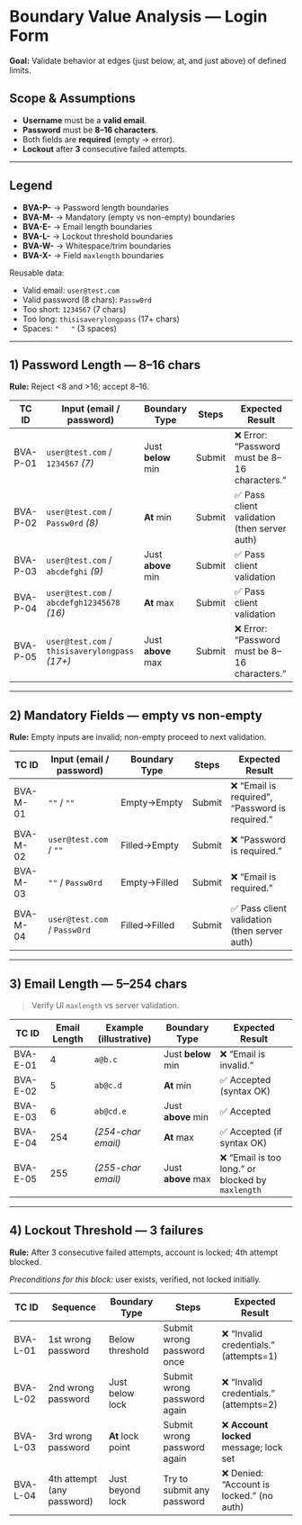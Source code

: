 # Boundary Value Analysis — Login Form

**Goal:** Validate behavior at edges (just below, at, and just above) of defined limits.

## Scope & Assumptions
- **Username** must be a **valid email**.
- **Password** must be **8–16 characters**.
- Both fields are **required** (empty → error).
- **Lockout** after **3** consecutive failed attempts.

---

## Legend
- **BVA-P-** → Password length boundaries  
- **BVA-M-** → Mandatory (empty vs non-empty) boundaries  
- **BVA-E-** → Email length boundaries  
- **BVA-L-** → Lockout threshold boundaries  
- **BVA-W-** → Whitespace/trim boundaries  
- **BVA-X-** → Field `maxlength` boundaries

Reusable data:
- Valid email: `user@test.com`
- Valid password (8 chars): `Passw0rd`
- Too short: `1234567` (7 chars)
- Too long: `thisisaverylongpass` (17+ chars)
- Spaces: `"   "` (3 spaces)

---

## 1) Password Length — **8–16 chars**
**Rule:** Reject <8 and >16; accept 8–16.

| TC ID     | Input (email / password)                           | Boundary Type        | Steps                     | Expected Result |
|-----------|-----------------------------------------------------|----------------------|---------------------------|-----------------|
| BVA-P-01  | `user@test.com` / `1234567` *(7)*                  | Just **below** min   | Submit                    | ❌ Error: “Password must be 8–16 characters.” |
| BVA-P-02  | `user@test.com` / `Passw0rd` *(8)*                 | **At** min           | Submit                    | ✅ Pass client validation (then server auth) |
| BVA-P-03  | `user@test.com` / `abcdefghi` *(9)*                | Just **above** min   | Submit                    | ✅ Pass client validation |
| BVA-P-04  | `user@test.com` / `abcdefgh12345678` *(16)*        | **At** max           | Submit                    | ✅ Pass client validation |
| BVA-P-05  | `user@test.com` / `thisisaverylongpass` *(17+)*    | Just **above** max   | Submit                    | ❌ Error: “Password must be 8–16 characters.” |

---

## 2) Mandatory Fields — **empty vs non-empty**
**Rule:** Empty inputs are invalid; non-empty proceed to next validation.

| TC ID     | Input (email / password)       | Boundary Type      | Steps      | Expected Result |
|-----------|--------------------------------|--------------------|------------|-----------------|
| BVA-M-01  | `""` / `""`                    | Empty→Empty        | Submit     | ❌ “Email is required”, “Password is required.” |
| BVA-M-02  | `user@test.com` / `""`         | Filled→Empty       | Submit     | ❌ “Password is required.” |
| BVA-M-03  | `""` / `Passw0rd`              | Empty→Filled       | Submit     | ❌ “Email is required.” |
| BVA-M-04  | `user@test.com` / `Passw0rd`   | Filled→Filled      | Submit     | ✅ Pass client validation (then server auth) |

---

## 3) Email Length — **5–254 chars**
> Verify UI `maxlength` vs server validation.

| TC ID     | Email Length | Example (illustrative) | Boundary Type     | Expected Result |
|-----------|--------------|------------------------|-------------------|-----------------|
| BVA-E-01  | 4            | `a@b.c`                | Just **below** min| ❌ “Email is invalid.” |
| BVA-E-02  | 5            | `ab@c.d`               | **At** min        | ✅ Accepted (syntax OK) |
| BVA-E-03  | 6            | `ab@cd.e`              | Just **above** min| ✅ Accepted |
| BVA-E-04  | 254          | *(254-char email)*     | **At** max        | ✅ Accepted (if syntax OK) |
| BVA-E-05  | 255          | *(255-char email)*     | Just **above** max| ❌ “Email is too long.” or blocked by `maxlength` |

---

## 4) Lockout Threshold — **3 failures**
**Rule:** After 3 consecutive failed attempts, account is locked; 4th attempt blocked.

_Preconditions for this block:_ user exists, verified, not locked initially.

| TC ID     | Sequence                                  | Boundary Type      | Steps                             | Expected Result |
|-----------|-------------------------------------------|--------------------|-----------------------------------|-----------------|
| BVA-L-01  | 1st wrong password                        | Below threshold    | Submit wrong password once        | ❌ “Invalid credentials.” (attempts=1) |
| BVA-L-02  | 2nd wrong password                        | Just below lock    | Submit wrong password again       | ❌ “Invalid credentials.” (attempts=2) |
| BVA-L-03  | 3rd wrong password                        | **At** lock point  | Submit wrong password again       | ❌ **Account locked** message; lock set |
| BVA-L-04  | 4th attempt (any password)                | Just beyond lock   | Try to submit any password        | ❌ Denied: “Account is locked.” (no auth) |
